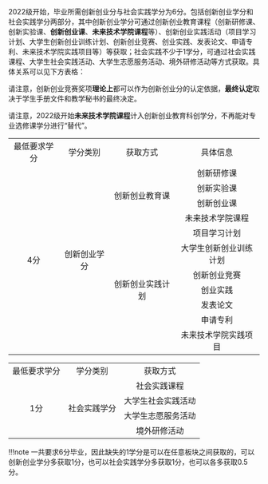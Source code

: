 2022级开始，毕业所需创新创业分与社会实践学分为6分。包括创新创业学分和社会实践学分两部分，其中创新创业学分可通过创新创业教育课程（创新研修课、创新实验课、**创新创业课**、**未来技术学院课程**等）、创新创业实践活动（项目学习计划、大学生创新创业训练计划、创新创业竞赛、创业实践、发表论文、申请专利、未来技术学院实践项目等）等获取；社会实践不少于1学分，可通过社会实践课程、大学生社会实践活动、大学生志愿服务活动、境外研修活动等方式获取。具体关系可以见下方表格：


请注意，创新创业竞赛奖项**理论上**都可以作为创新创业分的认定依据，**最终认定**取决于学生手册文件和教学秘书的最终决定。

请注意，2022级开始**未来技术学院课程**计入创新创业教育科创学分，不再能对专业选修课学分进行“替代”。

<table>
    <tr>
        <td style="text-align: center;">最低要求学分</td>
        <td style="text-align: center;">学分类别</td>  
        <td style="text-align: center;">获取方式</td>
        <td style="text-align: center;">具体信息</td>
   </tr>
    <tr>
        <td rowspan="11" style="text-align: center; vertical-align: middle;">4分</td>    
  	<td rowspan="11" style="text-align: center; vertical-align: middle;">创新创业学分</td> 
      	<td rowspan="4" style="text-align: center; vertical-align: middle;">创新创业教育课</td> 
        <td style="text-align: center;">创新研修课</td>
    </tr>
    <tr>
        <td style="text-align: center;">创新实验课</td>     
    </tr>
    <tr>
        <td style="text-align: center;">创新创业课</td>     
    </tr>
    <tr>
        <td style="text-align: center;">未来技术学院课程</td>     
    </tr>
    <tr>
        <td rowspan="7" style="text-align: center; vertical-align: middle;">创新创业实践计划</td> 
        <td style="text-align: center;">项目学习计划</td>     
    </tr>
    <tr>
        <td style="text-align: center;">大学生创新创业训练计划</td>     
    </tr>
    <tr>
        <td style="text-align: center;">创新创业竞赛</td>     
    </tr>
    <tr>
        <td style="text-align: center;">创业实践</td>     
    </tr>
    <tr>
        <td style="text-align: center;">发表论文</td>     
    </tr>
    <tr>
        <td style="text-align: center;">申请专利</td>     
    </tr>
    <tr>
        <td style="text-align: center;">未来技术学院实践项目</td>     
    </tr> 
</table>


<table>
    <tr>
        <td style="text-align: center;">最低要求学分</td> 
        <td style="text-align: center;">学分类别</td> 
        <td style="text-align: center;">获取方式</td> 
   </tr>
    <tr>
        <td rowspan="4" style="text-align: center; vertical-align: middle;">1分</td>    
  		<td rowspan="4" style="text-align: center; vertical-align: middle;">社会实践学分</td>
      	 <td style="text-align: center;">社会实践课程</td> 
    </tr>
    <tr>
        <td style="text-align: center;">大学生社会实践活动</td>    
    </tr>
    <tr>
        <td style="text-align: center;">大学生志愿服务活动</td>    
    </tr>
    <tr>
        <td style="text-align: center;">境外研修活动</td>    
    </tr>
</table>


!!!note
    一共要求6分毕业，因此缺失的1学分是可以在任意板块之间获取的，可以创新创业学分多获取1分，也可以社会实践学分多获取1分，也可以各多获取0.5分。

